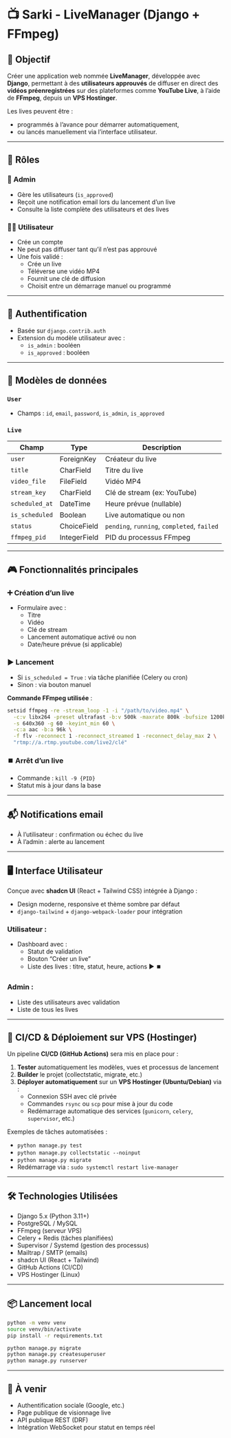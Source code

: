 # 📺 Sarki - LiveManager (Django + FFmpeg)

## 🎯 Objectif

Créer une application web nommée **LiveManager**, développée avec **Django**, permettant à des **utilisateurs approuvés** de diffuser en direct des **vidéos préenregistrées** sur des plateformes comme **YouTube Live**, à l’aide de **FFmpeg**, depuis un **VPS Hostinger**.

Les lives peuvent être :
- programmés à l’avance pour démarrer automatiquement,
- ou lancés manuellement via l’interface utilisateur.

---

## 👥 Rôles

### 👑 Admin
- Gère les utilisateurs (`is_approved`)
- Reçoit une notification email lors du lancement d’un live
- Consulte la liste complète des utilisateurs et des lives

### 🙋‍♂️ Utilisateur
- Crée un compte
- Ne peut pas diffuser tant qu’il n’est pas approuvé
- Une fois validé :
  - Crée un live
  - Téléverse une vidéo MP4
  - Fournit une clé de diffusion
  - Choisit entre un démarrage manuel ou programmé

---

## 🔐 Authentification

- Basée sur `django.contrib.auth`
- Extension du modèle utilisateur avec :
  - `is_admin` : booléen
  - `is_approved` : booléen

---

## 🧱 Modèles de données

### `User`
- Champs : `id`, `email`, `password`, `is_admin`, `is_approved`

### `Live`
| Champ         | Type         | Description                                       |
|---------------|--------------|---------------------------------------------------|
| `user`        | ForeignKey   | Créateur du live                                 |
| `title`       | CharField    | Titre du live                                    |
| `video_file`  | FileField    | Vidéo MP4                                         |
| `stream_key`  | CharField    | Clé de stream (ex: YouTube)                      |
| `scheduled_at`| DateTime     | Heure prévue (nullable)                          |
| `is_scheduled`| Boolean      | Live automatique ou non                          |
| `status`      | ChoiceField  | `pending`, `running`, `completed`, `failed`     |
| `ffmpeg_pid`  | IntegerField | PID du processus FFmpeg                          |

---

## 🎮 Fonctionnalités principales

### ➕ Création d’un live
- Formulaire avec :
  - Titre
  - Vidéo
  - Clé de stream
  - Lancement automatique activé ou non
  - Date/heure prévue (si applicable)

### ▶️ Lancement
- Si `is_scheduled = True` : via tâche planifiée (Celery ou cron)
- Sinon : via bouton manuel

**Commande FFmpeg utilisée** :
```bash
setsid ffmpeg -re -stream_loop -1 -i "/path/to/video.mp4" \
  -c:v libx264 -preset ultrafast -b:v 500k -maxrate 800k -bufsize 1200k \
  -s 640x360 -g 60 -keyint_min 60 \
  -c:a aac -b:a 96k \
  -f flv -reconnect 1 -reconnect_streamed 1 -reconnect_delay_max 2 \
  "rtmp://a.rtmp.youtube.com/live2/clé"
```

### ⏹️ Arrêt d’un live
- Commande : `kill -9 {PID}`
- Statut mis à jour dans la base

---

## 📬 Notifications email
- À l’utilisateur : confirmation ou échec du live
- À l’admin : alerte au lancement

---

## 🖥️ Interface Utilisateur

Conçue avec **shadcn UI** (React + Tailwind CSS) intégrée à Django :

- Design moderne, responsive et thème sombre par défaut
- `django-tailwind` + `django-webpack-loader` pour intégration

### Utilisateur :
- Dashboard avec :
  - Statut de validation
  - Bouton “Créer un live”
  - Liste des lives : titre, statut, heure, actions ▶️ ⏹️

### Admin :
- Liste des utilisateurs avec validation
- Liste de tous les lives

---

## 🔄 CI/CD & Déploiement sur VPS (Hostinger)

Un pipeline **CI/CD (GitHub Actions)** sera mis en place pour :

1. **Tester** automatiquement les modèles, vues et processus de lancement
2. **Builder** le projet (collectstatic, migrate, etc.)
3. **Déployer automatiquement** sur un **VPS Hostinger (Ubuntu/Debian)** via :
   - Connexion SSH avec clé privée
   - Commandes `rsync` ou `scp` pour mise à jour du code
   - Redémarrage automatique des services (`gunicorn`, `celery`, `supervisor`, etc.)

Exemples de tâches automatisées :
- `python manage.py test` 
- `python manage.py collectstatic --noinput`
- `python manage.py migrate`
- Redémarrage via : `sudo systemctl restart live-manager`

---

## 🛠️ Technologies Utilisées

- Django 5.x (Python 3.11+)
- PostgreSQL / MySQL
- FFmpeg (serveur VPS)
- Celery + Redis (tâches planifiées)
- Supervisor / Systemd (gestion des processus)
- Mailtrap / SMTP (emails)
- shadcn UI (React + Tailwind)
- GitHub Actions (CI/CD)
- VPS Hostinger (Linux)

---

## 📦 Lancement local

```bash
python -m venv venv
source venv/bin/activate
pip install -r requirements.txt

python manage.py migrate
python manage.py createsuperuser
python manage.py runserver
```

---

## 📌 À venir

- Authentification sociale (Google, etc.)
- Page publique de visionnage live
- API publique REST (DRF)
- Intégration WebSocket pour statut en temps réel
